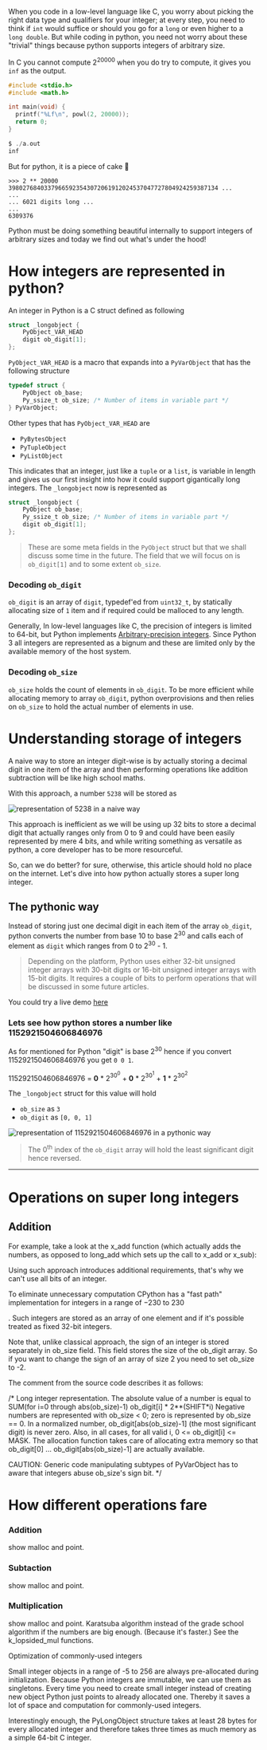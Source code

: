 When you code in a low-level language like C, you worry about picking the right data type and qualifiers for your integer; at every step, you need to think if `int` would suffice or should you go for a `long` or even higher to a `long double`. But while coding in python, you need not worry about these "trivial" things because python supports integers of arbitrary size.

In C you cannot compute   2<sup>20000</sup> when you do try to compute, it gives you `inf` as the output.

```c
#include <stdio.h>
#include <math.h>

int main(void) {
  printf("%Lf\n", powl(2, 20000));
  return 0;
}

$ ./a.out
inf
```

But for python, it is a piece of cake 🎂

```
>>> 2 ** 20000
39802768403379665923543072061912024537047727804924259387134 ...
...
... 6021 digits long ...
...
6309376
```

Python must be doing something beautiful internally to support integers of arbitrary sizes and today we find out what's under the hood!

# How integers are represented in python?
An integer in Python is a C struct defined as following

```c
struct _longobject {
    PyObject_VAR_HEAD
    digit ob_digit[1];
};
```

`PyObject_VAR_HEAD` is a macro that expands into a `PyVarObject` that has the following structure

```c
typedef struct {
    PyObject ob_base;
    Py_ssize_t ob_size; /* Number of items in variable part */
} PyVarObject;
```

Other types that has `PyObject_VAR_HEAD` are
 - `PyBytesObject`
 - `PyTupleObject`
 - `PyListObject`

This indicates that an integer, just like a `tuple` or a `list`, is variable in length and gives us our first insight into how it could support gigantically long integers. The `_longobject` now is represented as

```c
struct _longobject {
    PyObject ob_base;
    Py_ssize_t ob_size; /* Number of items in variable part */
    digit ob_digit[1];
};
```

> These are some meta fields in the `PyObject` struct but that we shall discuss some time in the future. The field that we will focus on is `ob_digit[1]` and to some extent `ob_size`.

### Decoding `ob_digit`

`ob_digit` is an array of `digit`, typedef'ed from `uint32_t`, by statically allocating size of `1` item and if required could be malloced to any length.

Generally, In low-level languages like C, the precision of integers is limited to 64-bit, but Python implements [Arbitrary-precision integers](https://en.wikipedia.org/wiki/Arbitrary-precision_arithmetic). Since Python 3 all integers are represented as a bignum and these are limited only by the available memory of the host system.

### Decoding `ob_size`
`ob_size` holds the count of elements in `ob_digit`. To be more efficient while allocating memory to array `ob_digit`, python overprovisions and then relies on `ob_size` to hold the actual number of elements in use.

# Understanding storage of integers

A naive way to store an integer digit-wise is by actually storing a decimal digit in one item of the array and then performing operations like addition subtraction will be like high school maths.

With this approach, a number `5238` will be stored as

![representation of 5238 in a naive way](https://user-images.githubusercontent.com/4745789/71915727-5e03ed00-31a2-11ea-99c1-cdf28e74b595.png)

This approach is inefficient as we will be using up 32 bits to store a decimal digit that actually ranges only from 0 to 9 and could have been easily represented by mere 4 bits, and while writing something as versatile as python, a core developer has to be more resourceful.

So, can we do better? for sure, otherwise, this article should hold no place on the internet. Let's dive into how python actually stores a super long integer.

## The pythonic way

Instead of storing just one decimal digit in each item of the array `ob_digit`, python converts the number from base 10 to base 2<sup>30</sup> and calls each of element as `digit` which ranges from 0 to 2<sup>30</sup> - 1.

> Depending on the platform, Python uses either 32-bit unsigned integer arrays with 30-bit digits or 16-bit unsigned integer arrays with 15-bit digits. It requires a couple of bits to perform operations that will be discussed in some future articles.

You could try a live demo [here](https://repl.it/@arpitbbhayani/super-long-int?language=python3)

### Lets see how python stores a number like 1152921504606846976

As for mentioned for Python "digit" is base 2<sup>30</sup> hence if you convert 1152921504606846976 you get `0 0 1`.

1152921504606846976 = __0__ * 2<sup>30<sup>0</sup></sup> + __0__ * 2<sup>30<sup>1</sup></sup> + __1__ * 2<sup>30<sup>2</sup></sup>

The `_longobject` struct for this value will hold

 - `ob_size` as `3`
 - `ob_digit` as `[0, 0, 1]`

![representation of 1152921504606846976 in a pythonic way](https://user-images.githubusercontent.com/4745789/71915782-7a078e80-31a2-11ea-8da6-6e86197ad5a7.png)

> The 0<sup>th</sup> index of the `ob_digit` array will hold the least significant digit hence reversed.

---



# Operations on super long integers

## Addition

For example, take a look at the x_add function (which actually adds the numbers, as opposed to long_add which sets up the call to x_add or x_sub):

Using such approach introduces additional requirements, that's why we can't use all bits of an integer.

To eliminate unnecessary computation CPython has a "fast path" implementation for integers in a range of −230
to 230

. Such integers are stored as an array of one element and if it's possible treated as fixed 32-bit integers.

Note that, unlike classical approach, the sign of an integer is stored separately in ob_size field. This field stores the size of the ob_digit array. So if you want to change the sign of an array of size 2 you need to set ob_size to -2.

The comment from the source code describes it as follows:

/* Long integer representation.
   The absolute value of a number is equal to
    SUM(for i=0 through abs(ob_size)-1) ob_digit[i] * 2**(SHIFT*i)
   Negative numbers are represented with ob_size < 0;
   zero is represented by ob_size == 0.
   In a normalized number, ob_digit[abs(ob_size)-1] (the most significant
   digit) is never zero.  Also, in all cases, for all valid i,
    0 <= ob_digit[i] <= MASK.
   The allocation function takes care of allocating extra memory
   so that ob_digit[0] ... ob_digit[abs(ob_size)-1] are actually available.

   CAUTION:  Generic code manipulating subtypes of PyVarObject has to aware that integers abuse  ob_size's sign bit.
*/



# How different operations fare

### Addition

show malloc and point.

### Subtaction

show malloc and point.

### Multiplication

show malloc and point.
Karatsuba algorithm instead of the grade school algorithm if the numbers are big enough. (Because it's faster.) See the k_lopsided_mul functions.



Optimization of commonly-used integers

Small integer objects in a range of -5 to 256 are always pre-allocated during initialization. Because Python integers are immutable, we can use them as singletons. Every time you need to create small integer instead of creating new object Python just points to already allocated one. Thereby it saves a lot of space and computation for commonly-used integers.

Interestingly enough, the PyLongObject structure takes at least 28 bytes for every allocated integer and therefore takes three times as much memory as a simple 64-bit C integer.
